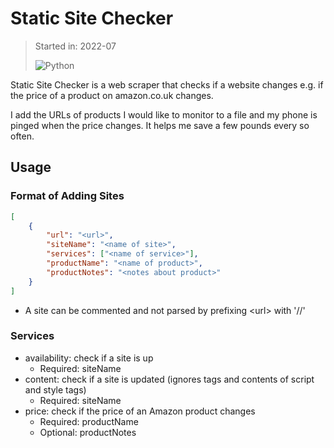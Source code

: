 # Static Site Checker

> Started in: 2022-07
>
> ![Python](https://img.shields.io/badge/Python-3776AB?logo=Python&logoColor=FFDE57)

Static Site Checker is a web scraper that checks if a website changes e.g. if the price of a product on amazon.co.uk changes.

I add the URLs of products I would like to monitor to a file and my phone is pinged when the price changes. It helps me save a few pounds every so often.


## Usage

### Format of Adding Sites

```json
[
    {
        "url": "<url>",
        "siteName": "<name of site>",
        "services": ["<name of service>"],
        "productName": "<name of product>",
        "productNotes": "<notes about product>"
    }
]
```

- A site can be commented and not parsed by prefixing \<url> with '//'


### Services

- availability: check if a site is up
  - Required: siteName
- content: check if a site is updated (ignores tags and contents of script and style tags)
  - Required: siteName
- price: check if the price of an Amazon product changes
  - Required: productName
  - Optional: productNotes
